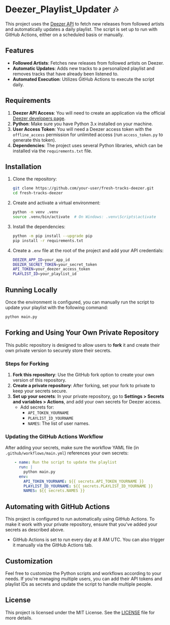 
# Deezer_Playlist_Updater 🎶

This project uses the [Deezer API](https://developers.deezer.com/api) to fetch new releases from followed artists and automatically updates a daily playlist. The script is set up to run with GitHub Actions, either on a scheduled basis or manually.

## Features

- **Followed Artists**: Fetches new releases from followed artists on Deezer.
- **Automatic Updates**: Adds new tracks to a personalized playlist and removes tracks that have already been listened to.
- **Automated Execution**: Utilizes GitHub Actions to execute the script daily.

## Requirements

1. **Deezer API Access**: You will need to create an application via the official [Deezer developers page](https://developers.deezer.com/myapps).
2. **Python**: Make sure you have Python 3.x installed on your machine.
3. **User Access Token**: You will need a Deezer access token with the `offline_access` permission for unlimited access (run `access_token.py` to generate this token).
4. **Dependencies**: The project uses several Python libraries, which can be installed via the `requirements.txt` file.

## Installation

1. Clone the repository:
    ```bash
    git clone https://github.com/your-user/fresh-tracks-deezer.git
    cd fresh-tracks-deezer
    ```

2. Create and activate a virtual environment:
    ```bash
    python -m venv .venv
    source .venv/bin/activate  # On Windows: .venv\Scripts\activate
    ```

3. Install the dependencies:
    ```bash
    python -m pip install --upgrade pip
    pip install -r requirements.txt
    ```

4. Create a `.env` file at the root of the project and add your API credentials:
    ```bash
    DEEZER_APP_ID=your_app_id
    DEEZER_SECRET_TOKEN=your_secret_token
    API_TOKEN=your_deezer_access_token
    PLAYLIST_ID=your_playlist_id
    ```

## Running Locally

Once the environment is configured, you can manually run the script to update your playlist with the following command:

```bash
python main.py
```

## Forking and Using Your Own Private Repository

This public repository is designed to allow users to **fork** it and create their own private version to securely store their secrets.

### Steps for Forking

1. **Fork this repository**: Use the GitHub fork option to create your own version of this repository.
2. **Create a private repository**: After forking, set your fork to private to keep your secrets secure.
3. **Set up your secrets**: In your private repository, go to **Settings > Secrets and variables > Actions**, and add your own secrets for Deezer access.
    - Add secrets for:
        - `API_TOKEN_YOURNAME`
        - `PLAYLIST_ID_YOURNAME`
        - `NAMES`: The list of user names.

### Updating the GitHub Actions Workflow

After adding your secrets, make sure the workflow YAML file (in `.github/workflows/main.yml`) references your own secrets:

```yaml
    - name: Run the script to update the playlist
      run: |
        python main.py
      env:
        API_TOKEN_YOURNAME: ${{ secrets.API_TOKEN_YOURNAME }}
        PLAYLIST_ID_YOURNAME: ${{ secrets.PLAYLIST_ID_YOURNAME }}
        NAMES: ${{ secrets.NAMES }}
```

## Automating with GitHub Actions

This project is configured to run automatically using GitHub Actions. To make it work with your private repository, ensure that you've added your secrets as described above.

- GitHub Actions is set to run every day at 8 AM UTC. You can also trigger it manually via the GitHub Actions tab.

## Customization

Feel free to customize the Python scripts and workflows according to your needs. If you're managing multiple users, you can add their API tokens and playlist IDs as secrets and update the script to handle multiple people.

## License

This project is licensed under the MIT License. See the [LICENSE](LICENSE) file for more details.
